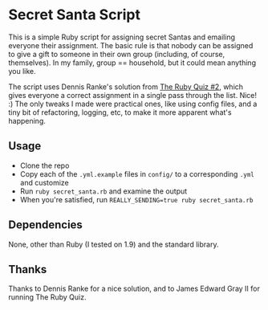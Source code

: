 # Secret Santa Script

This is a simple Ruby script for assigning secret Santas and emailing everyone their assignment. The basic rule is that nobody can be assigned to give a gift to someone in their own group (including, of course, themselves). In my family, group == household, but it could mean anything you like.

The script uses Dennis Ranke's solution from [The Ruby Quiz #2](http://www.rubyquiz.com/quiz2.html), which gives everyone a correct assignment in a single pass through the list. Nice! :) The only tweaks I made were practical ones, like using config files, and a tiny bit of refactoring, logging, etc, to make it more apparent what's happening.

## Usage

- Clone the repo
- Copy each of the `.yml.example` files in `config/` to a corresponding `.yml` and customize
- Run `ruby secret_santa.rb` and examine the output
- When you're satisfied, run `REALLY_SENDING=true ruby secret_santa.rb`

## Dependencies

None, other than Ruby (I tested on 1.9) and the standard library.

## Thanks

Thanks to Dennis Ranke for a nice solution, and to James Edward Gray II for running The Ruby Quiz.
